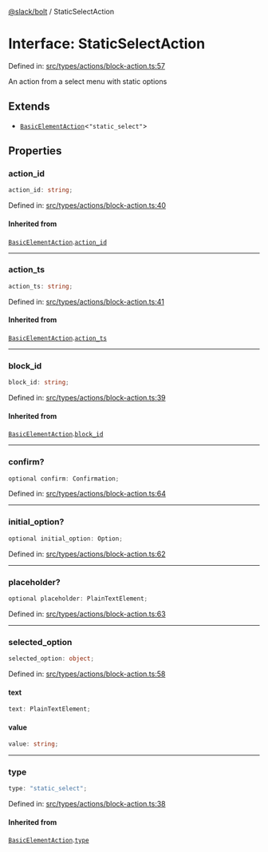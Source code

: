 [@slack/bolt](../index.md) / StaticSelectAction

# Interface: StaticSelectAction

Defined in: [src/types/actions/block-action.ts:57](https://github.com/slackapi/bolt-js/blob/main/src/types/actions/block-action.ts#L57)

An action from a select menu with static options

## Extends

- [`BasicElementAction`](BasicElementAction.md)\<`"static_select"`\>

## Properties

### action\_id

```ts
action_id: string;
```

Defined in: [src/types/actions/block-action.ts:40](https://github.com/slackapi/bolt-js/blob/main/src/types/actions/block-action.ts#L40)

#### Inherited from

[`BasicElementAction`](BasicElementAction.md).[`action_id`](BasicElementAction.md#action_id)

***

### action\_ts

```ts
action_ts: string;
```

Defined in: [src/types/actions/block-action.ts:41](https://github.com/slackapi/bolt-js/blob/main/src/types/actions/block-action.ts#L41)

#### Inherited from

[`BasicElementAction`](BasicElementAction.md).[`action_ts`](BasicElementAction.md#action_ts)

***

### block\_id

```ts
block_id: string;
```

Defined in: [src/types/actions/block-action.ts:39](https://github.com/slackapi/bolt-js/blob/main/src/types/actions/block-action.ts#L39)

#### Inherited from

[`BasicElementAction`](BasicElementAction.md).[`block_id`](BasicElementAction.md#block_id)

***

### confirm?

```ts
optional confirm: Confirmation;
```

Defined in: [src/types/actions/block-action.ts:64](https://github.com/slackapi/bolt-js/blob/main/src/types/actions/block-action.ts#L64)

***

### initial\_option?

```ts
optional initial_option: Option;
```

Defined in: [src/types/actions/block-action.ts:62](https://github.com/slackapi/bolt-js/blob/main/src/types/actions/block-action.ts#L62)

***

### placeholder?

```ts
optional placeholder: PlainTextElement;
```

Defined in: [src/types/actions/block-action.ts:63](https://github.com/slackapi/bolt-js/blob/main/src/types/actions/block-action.ts#L63)

***

### selected\_option

```ts
selected_option: object;
```

Defined in: [src/types/actions/block-action.ts:58](https://github.com/slackapi/bolt-js/blob/main/src/types/actions/block-action.ts#L58)

#### text

```ts
text: PlainTextElement;
```

#### value

```ts
value: string;
```

***

### type

```ts
type: "static_select";
```

Defined in: [src/types/actions/block-action.ts:38](https://github.com/slackapi/bolt-js/blob/main/src/types/actions/block-action.ts#L38)

#### Inherited from

[`BasicElementAction`](BasicElementAction.md).[`type`](BasicElementAction.md#type)
